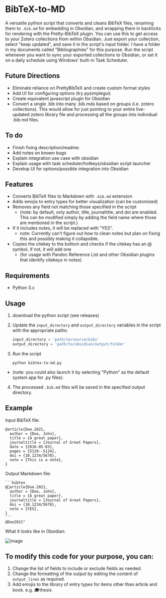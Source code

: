 # BibTeX-to-MD

A versatile python script that converts and cleans BibTeX files, renaming them to `.bib.md` for embedding in Obsidian, and wrapping them in backticks for rendering with the Pretty-BibTeX plugin. You can use this to get access to your Zotero collections from within Obsidian. Just export your collection, select "keep updated", and save it in the script's input folder. I have a folder in my documents called "Bibliographies" for this purpose. Run the script whenever you want to sync your exported collections to Obsidian, or set it on a daily schedule using Windows' built-in Task Scheduler.

## Future Directions

- Eliminate reliance on PrettyBibTeX and create custom format styles
- Add UI for configuring options (try pysimplegui)
- Create equivalent javascript plugin for Obsidian
- Convert a single .bib into many .bib.mds based on groups (i.e. zotero collections). This would allow for just pointing to your entire live-updated zotero library file and processing all the groups into individual .bib.md files.

## To do
- Finish fixing description/readme.
- Add notes on known bugs
- Explain integration use case with obsidian
- Explain usage with task scheduler/hotkeys/obsidian script launcher
- Develop UI for options/possible integration into Obsidian

## Features

- Converts BibTeX files to Markdown with `.bib.md` extension
- Adds emojis to entry types for better visualization (can be customized)
- Removes any field not matching those specified in the script 
   - (note: by default, only author, title, journaltitle, and doi are enabled. This can be modified simply by adding the field name where those are mentioned in the script.)
- If it includes notes, it will be replaced with "YES". 
   - note: Currently can't figure out how to clean notes but plan on fixing this and possibly making it collapsible. 
- Copies the citekey to the bottom and checks if the citekey has an @ symbol, if not, it will add one 
   - (for usage with Pandoc Reference List and other Obsidian plugins that identify citekeys in notes)

## Requirements

- Python 3.x

## Usage

1. download the python script (see releases)

2. Update the `input_directory` and `output_directory` variables in the script with the appropriate paths:

   ```python
   input_directory = 'path/to/source/bibs'
   output_directory = 'path/to/obsidian/output/folder'
   ```

3. Run the script 

   ```
   python bibtex-to-md.py
   ```
- (note: you could also launch it by selecting "Python" as the default system app for .py files):

4. The processed `.bib.md` files will be saved in the specified output directory.

## Example

Input BibTeX file:

```
@article{Doe.2021,
  author = {Doe, John},
  title = {A great paper},
  journaltitle = {Journal of Great Papers},
  date = {2016-05-03},
  pages = {5119--5124},
  doi = {10.1234/5678},
  note = {This is a note},
}
```

Output Markdown file:

````
```bibtex
@📄article{Doe.2021,
  author = {Doe, John},
  title = {A great paper},
  journaltitle = {Journal of Great Papers},
  doi = {10.1234/5678},
  note = {YES},
}
```
@Doe2021"
````


What it looks like in Obsidian:


![image](https://user-images.githubusercontent.com/125603964/228305512-e1dee90b-acb8-45fc-a4bf-583aae8baaaa.png)

## To modify this code for your purpose, you can:

1. Change the list of fields to include or exclude fields as needed.
2. Change the formatting of the output by editing the content of `output_lines` as required.
3. Add emojis to the library of entry types for items other than article and book. e.g. 🎓thesis 
